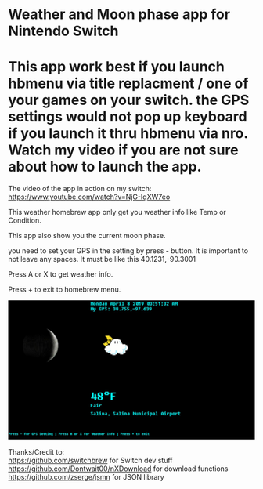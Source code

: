 # Weather and Moon phase app for Nintendo Switch



# This app work best if you launch hbmenu via title replacment / one of your games on your switch.   the GPS settings would not pop up keyboard if you launch it thru hbmenu via nro.  Watch my video if you are not sure about how to launch the app.   


The video of the app in action on my switch:  https://www.youtube.com/watch?v=NjG-IqXW7eo


This weather homebrew app only get you weather info like Temp or Condition.  

This app also show you the current moon phase.   

you need to set your GPS in the setting by press - button.
It is important to not leave any spaces.  It must be like this 
40.1231,-90.3001

Press A or X to get weather info.  

Press + to exit to homebrew menu.   


![Screenshot](screenshot.jpg)   


Thanks/Credit to:  
https://github.com/switchbrew for Switch dev stuff
https://github.com/Dontwait00/nXDownload for download functions   
https://github.com/zserge/jsmn for JSON library
